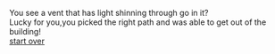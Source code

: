 You see a vent that has light shinning through go in it?  
Lucky for you,you picked the right path and was able to get out of the building!  
[start over](..//abandoned-hospital)